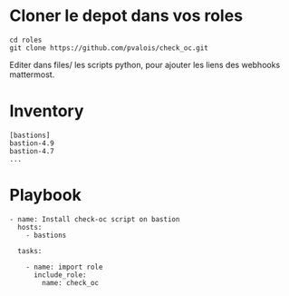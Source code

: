 Cloner le depot dans vos roles
==============================
```
cd roles
git clone https://github.com/pvalois/check_oc.git
```

Editer dans files/ les scripts python, pour ajouter les liens des webhooks mattermost.

Inventory
=========
```
[bastions]
bastion-4.9
bastion-4.7
...
```

Playbook
=========
```
- name: Install check-oc script on bastion
  hosts:
    - bastions

  tasks:

    - name: import role
      include_role:
        name: check_oc
```                        
